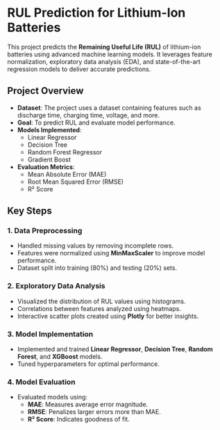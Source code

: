 # RUL Prediction for Lithium-Ion Batteries

This project predicts the **Remaining Useful Life (RUL)** of lithium-ion batteries using advanced machine learning models. It leverages feature normalization, exploratory data analysis (EDA), and state-of-the-art regression models to deliver accurate predictions.

## Project Overview

- **Dataset**: The project uses a dataset containing features such as discharge time, charging time, voltage, and more.
- **Goal**: To predict RUL and evaluate model performance.
- **Models Implemented**:
  - Linear Regressor
  - Decision Tree
  - Random Forest Regressor
  - Gradient Boost
- **Evaluation Metrics**:
  - Mean Absolute Error (MAE)
  - Root Mean Squared Error (RMSE)
  - R² Score

## Key Steps

### 1. **Data Preprocessing**
- Handled missing values by removing incomplete rows.
- Features were normalized using **MinMaxScaler** to improve model performance.
- Dataset split into training (80%) and testing (20%) sets.

### 2. **Exploratory Data Analysis**
- Visualized the distribution of RUL values using histograms.
- Correlations between features analyzed using heatmaps.
- Interactive scatter plots created using **Plotly** for better insights.

### 3. **Model Implementation**
- Implemented and trained **Linear Regressor**, **Decision Tree**, **Random Forest**, and **XGBoost** models.
- Tuned hyperparameters for optimal performance.

### 4. **Model Evaluation**
- Evaluated models using:
  - **MAE**: Measures average error magnitude.
  - **RMSE**: Penalizes larger errors more than MAE.
  - **R² Score**: Indicates goodness of fit.
